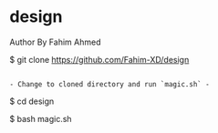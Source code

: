 # design
Author By Fahim Ahmed

$ git clone https://github.com/Fahim-XD/design

```

- Change to cloned directory and run `magic.sh` -

```

$ cd design

$ bash magic.sh
